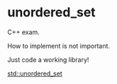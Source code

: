 # unordered_set

C++ exam.

How to implement is not important.

Just code a working library!

[std::unordered_set](https://en.cppreference.com/w/cpp/container/unordered_set)
